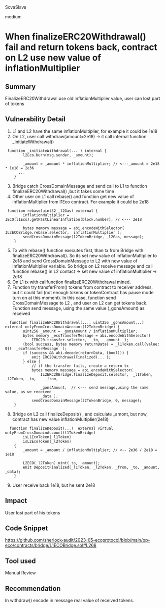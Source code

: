 SovaSlava

medium

# When finalizeERC20Withdrawal() fail and return tokens back, contract on L2 use new value of inflationMultiplier

## Summary
FinalizeERC20Withdrawal use old inflationMultiplier value, user can lost part of tokens
## Vulnerability Detail
1. L1 and L2 have the same inflationMultiplier, for example it could be 1e18
2. On L2, user call withdraw(amount=2e18) -> it call internal function _initiateWithdrawal() 
```solidity
 function _initiateWithdrawal(... ) internal {
        l2Eco.burn(msg.sender, _amount);

        _amount = _amount * inflationMultiplier; // <---_amount = 2e18 * 1e18 = 2e36
      ...
    }
```
3. Bridge catch CrossDomainMessage and send call to L1 to function finalizeERC20Withdrawal() ,but it takes some time
4. Other user on L1 call rebase() and function get new value of inflationMultiplier from l1Eco contract. For example it could be 2e18
```solidity
 function rebase(uint32 _l2Gas) external {
        inflationMultiplier = IECO(l1Eco).getPastLinearInflation(block.number); // <--- 2e18

        bytes memory message = abi.encodeWithSelector(  IL2ECOBridge.rebase.selector,  inflationMultiplier );
        sendCrossDomainMessage(l2TokenBridge, _l2Gas, message);
    }
```
5. Tx with rebase() function executes first, than tx from Bridge with finalizeERC20Withdrawal(). So its set new value of inflationMultiplier to 2e18 and send CrossDomainMessage to L2 with new value of inflationMultiplier variable. So bridge on L2 receive message and call function rebase() in L2 contact -> set new value of inflationMultiplier -> 2e18
6. On L1 tx  with callfunction finalizeERC20Withdrawal mined.
7. Function try transferFrom() tokens from contract to receiver address, but it could fail (not enough tokens or tokenContract has pause mode turn on at this moment). In this case, function send CrossDomainMessage to L2 , and user on L2 can get tokens back. Function send message, using the same value (_gonsAmount) as received
```solidity
  function finalizeERC20Withdrawal(..., uint256 _gonsAmount,..) external onlyFromCrossDomainAccount(l2TokenBridge) {
        uint256 _amount = _gonsAmount / inflationMultiplier;
        bytes memory _ecoTransferMessage = abi.encodeWithSelector(
            IERC20.transfer.selector,  _to,  _amount  );
        (bool success, bytes memory returnData) = _l1Token.call{value: 0}(  _ecoTransferMessage  );
        if (success && abi.decode(returnData, (bool))) {
            emit ERC20WithdrawalFinalized(... );
        } else {
            // if the transfer fails, create a return tx 
            bytes memory message = abi.encodeWithSelector(
                IL2ERC20Bridge.finalizeDeposit.selector,  _l1Token, _l2Token, _to,    _from,

                _gonsAmount,  // <--- send message,using the same value, as we received
                _data );
            sendCrossDomainMessage(l2TokenBridge, 0, message);
    }
```
8. Bridge on L2 call finalizeDeposit() , and calculate _amont, but now, contract has new value inflationMultiplier(2e18)
```solidity
  function finalizeDeposit(...)  external virtual  onlyFromCrossDomainAccount(l1TokenBridge)
        isL1EcoToken(_l1Token)
        isL2EcoToken(_l2Token)
    {
        _amount = _amount / inflationMultiplier; // <-- 2e36 / 2e18 = 1e18

        L2ECO(_l2Token).mint(_to, _amount);
        emit DepositFinalized(_l1Token, _l2Token, _from, _to, _amount, _data);
    }
```
9. User receive back 1e18, but he sent 2e18
## Impact
User lost part of his tokens
## Code Snippet
https://github.com/sherlock-audit/2023-05-ecoprotocol/blob/main/op-eco/contracts/bridge/L1ECOBridge.sol#L269
## Tool used

Manual Review

## Recommendation
In withdraw() encode in message real value of received tokens.